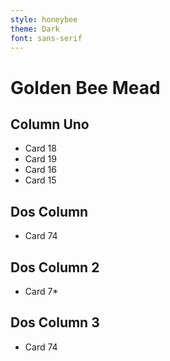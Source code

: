 ```yaml
---
style: honeybee
theme: Dark
font: sans-serif
---
```


# Golden Bee Mead

## Column Uno

- Card 18
- Card 19
- Card 16
- Card 15

## Dos Column

- Card 74

## Dos Column 2

- Card 7*

## Dos Column 3

- Card 74


